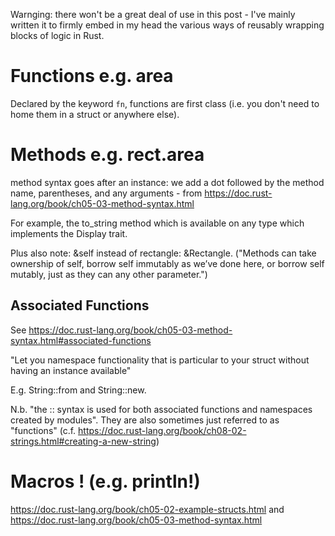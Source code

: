 Warnging: there won't be a great deal of use in this post - I've mainly written it to firmly embed in my head the various ways of reusably wrapping blocks of logic in Rust.

# Functions e.g. area
Declared by the keyword ```fn```, functions are first class (i.e. you don't need to home them in a struct or anywhere else).

# Methods e.g. rect.area

method syntax goes after an instance: we add a dot followed by the method name, parentheses, and any arguments - from https://doc.rust-lang.org/book/ch05-03-method-syntax.html

For example, the to_string method which is available on any type which implements the Display trait.

Plus also note: &self instead of rectangle: &Rectangle. ("Methods can take ownership of self, borrow self immutably as we’ve done here, or borrow self mutably, just as they can any other parameter.")

## Associated Functions
See https://doc.rust-lang.org/book/ch05-03-method-syntax.html#associated-functions

"Let you namespace functionality that is particular to your struct without having an instance available"

E.g. String::from and String::new.

N.b. "the :: syntax is used for both associated functions and namespaces created by modules".  They are also sometimes just referred to as "functions" (c.f. https://doc.rust-lang.org/book/ch08-02-strings.html#creating-a-new-string)

# Macros ! (e.g. println!)

https://doc.rust-lang.org/book/ch05-02-example-structs.html
and https://doc.rust-lang.org/book/ch05-03-method-syntax.html
